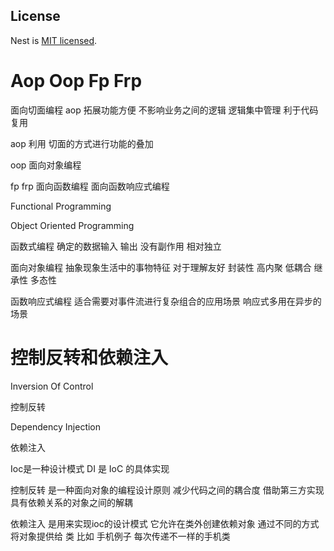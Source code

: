 ## License

Nest is [MIT licensed](LICENSE).


# Aop Oop Fp Frp

面向切面编程 aop 拓展功能方便 不影响业务之间的逻辑 逻辑集中管理 利于代码复用

aop 利用 切面的方式进行功能的叠加

oop 面向对象编程

fp frp 面向函数编程 面向函数响应式编程


Functional Programming

Object Oriented Programming

函数式编程 确定的数据输入 输出 没有副作用 相对独立

面向对象编程 抽象现象生活中的事物特征 对于理解友好 封装性 高内聚 低耦合 继承性 多态性

函数响应式编程 适合需要对事件流进行复杂组合的应用场景 响应式多用在异步的场景


# 控制反转和依赖注入

Inversion Of Control

控制反转

Dependency Injection

依赖注入

Ioc是一种设计模式 DI 是 IoC 的具体实现

控制反转 是一种面向对象的编程设计原则 减少代码之间的耦合度 借助第三方实现具有依赖关系的对象之间的解耦

依赖注入 是用来实现ioc的设计模式 它允许在类外创建依赖对象 通过不同的方式将对象提供给 类  比如 手机例子 每次传递不一样的手机类
